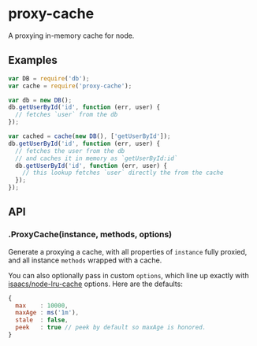 
# proxy-cache

  A proxying in-memory cache for node.

## Examples

```js
var DB = require('db');
var cache = require('proxy-cache');

var db = new DB();
db.getUserById('id', function (err, user) {
  // fetches `user` from the db
});

var cached = cache(new DB(), ['getUserById']);
db.getUserById('id', function (err, user) {
  // fetches the user from the db 
  // and caches it in memory as `getUserById:id`
  db.getUserById('id', function (err, user) {
    // this lookup fetches `user` directly the from the cache
  });
});
```

## API

### .ProxyCache(instance, methods, options)
  
  Generate a proxying a cache, with all properties of `instance` fully proxied, and all instance `methods` wrapped with a cache.

  You can also optionally pass in custom `options`, which line up exactly with [isaacs/node-lru-cache](https://github.com/isaacs/node-lru-cache#options) options. Here are the defaults:

```js
{
  max    : 10000,
  maxAge : ms('1m'),
  stale  : false,
  peek   : true // peek by default so maxAge is honored.
}
```